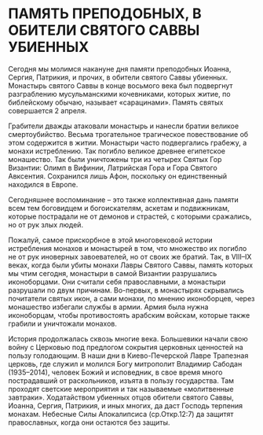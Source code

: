 # ПАМЯТЬ ПРЕПОДОБНЫХ, В ОБИТЕЛИ СВЯТОГО САВВЫ УБИЕННЫХ

Сегодня мы молимся накануне дня памяти преподобных Иоанна, Сергия, Патрикия, и прочих, в обители святого Саввы убиенных. Монастырь святого Саввы в конце восьмого века был подвергнут разграблению мусульманскими кочевниками, которых житие, по библейскому обычаю, называет «сарацинами». Память святых совершается 2 апреля.

Грабители дважды атаковали монастырь и нанесли братии великое смертоубийство. Весьма трогательное трагическое повествование об этом содержится в житии. Монастыри часто подвергались грабежу, а монахи истреблению. Так погибло великое древнее египетское монашество. Так были уничтожены три из четырех Святых Гор Византии: Олимп в Вифинии, Латрийская Гора и Гора Святого Авксентия. Сохранился лишь Афон, поскольку он единственный находился в Европе.

Сегодняшнее воспоминание – это также коллективная дань памяти всем тем боговидцем и богоискателям, аскетам и подвижникам, которые пострадали не от демонов и страстей, с которыми сражались, но от рук злых людей.

Пожалуй, самое прискорбное в этой многовековой истории истребления монахов и монастырей в том, что множество их погибло не от рук иноверных завоевателей, но от своих же братий. Так, в VIII–IX веках, когда были убиты монахи Лавры Святого Саввы, память которых мы чтим сегодня, монастыри в самой Византии разрушались иконоборцами. Они считали себя православными, а монастыри разрушали по двум причинам. Во-первых, в монастырях скрывались почитатели святых икон, а сами монахи, по мнению иконоборцев, через монашество избегали службы в армии. Армия была нужна иконоборцам, чтобы противостоять арабским войскам, которые также грабили и уничтожали монахов.

История продолжалась сквозь многие века. Большевики начали свою войну с Церковью под предлогом сокрытия церковных ценностей на пользу голодающим. В наши дни в Киево-Печерской Лавре Трапезная церковь, где служил и молился Богу митрополит Владимир Сабодан (1935–2014), человек Божий и исповедник, в свое время много пострадавший от раскольников, изъята в пользу государства. Там проходят светские мероприятия и так называемые «молитвенные завтраки». Ходатайством убиенных отцов обители святого Саввы, Иоанна, Сергия, Патрикия, и иных многих, да даст Господь терпения монахам. Небесные Силы Апокалипсиса (ср.Откр.12:7) да защитят православных, когда они остаются без защиты.
